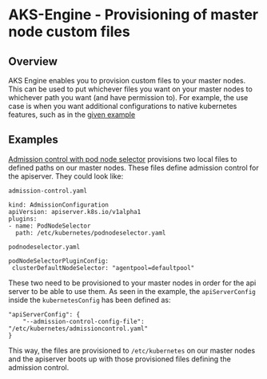 # AKS-Engine - Provisioning of master node custom files

## Overview

AKS Engine enables you to provision custom files to your master nodes. This can be used to put whichever files you want on your master nodes to whichever path you want (and have permission to). For example, the use case is when you want additional configurations to native kubernetes features, such as in
the [given example](../examples/customfiles/kubernetes-customfiles-podnodeselector.yaml)

## Examples
[Admission control with pod node selector](../examples/customfiles/kubernetes-customfiles-podnodeselector.yaml) provisions two local files to defined paths on our master nodes. These files define admission control for the apiserver. They could look like:

`admission-control.yaml`
```
kind: AdmissionConfiguration
apiVersion: apiserver.k8s.io/v1alpha1
plugins:
- name: PodNodeSelector
  path: /etc/kubernetes/podnodeselector.yaml
```

`podnodeselector.yaml`
```
podNodeSelectorPluginConfig:
 clusterDefaultNodeSelector: "agentpool=defaultpool"
```

These two need to be provisioned to your master nodes in order for the api server to be able to use them. As seen in the example, the `apiServerConfig` inside the `kubernetesConfig` has been defined as:

```
"apiServerConfig": {
    "--admission-control-config-file":  "/etc/kubernetes/admissioncontrol.yaml"
}
```

This way, the files are provisioned to `/etc/kubernetes` on our master nodes and the apiserver boots up with those provisioned files defining the admission control.
